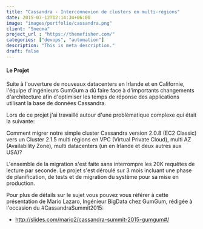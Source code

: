 ```yaml
---
title: "Cassandra - Interconnexion de clusters en multi-régions"
date: 2015-07-12T12:14:34+06:00
image: "images/portfolio/cassandra.png"
client: "Snecma"
project_url : "https://themefisher.com/"
categories: ["devops", "automation"]
description: "This is meta description."
draft: false
---
```


#### Le Projet

Suite à l'ouverture de nouveaux datacenters en Irlande et en Californie, l'équipe d'ingénieurs GumGum a dû faire face à d'importants changements d'architecture afin d'optimiser les temps de réponse des applications utilisant la base de données Cassandra.

Lors de ce projet j'ai travaillé autour d'une problèmatique complexe qui était la suivante:

Comment migrer notre simple cluster Cassandra version 2.0.8 (EC2 Classic) vers un Cluster 2.1.5 multi régions en VPC (Virtual Private Cloud), multi AZ (Availability Zone), multi datacenters (un en Irlande et deux autres aux USA)?

L'ensemble de la migration s'est faite sans interrompre les 20K requêtes de lecture par seconde. Le projet s'est déroulé sur 3 mois incluant une phase de planification, de tests et de migration du système pour sa mise en production.

Pour plus de détails sur le sujet vous pouvez vous référer à cette présentation de Mario Lazaro, Ingénieur BigData chez GumGum, rédigée à l'occasion du #CassandraSummit2015:

* http://slides.com/mario2/cassandra-summit-2015-gumgum#/
